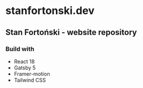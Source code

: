 # stanfortonski.dev

## Stan Fortoński - website repository

### Build with

-   React 18
-   Gatsby 5
-   Framer-motion
-   Tailwind CSS
